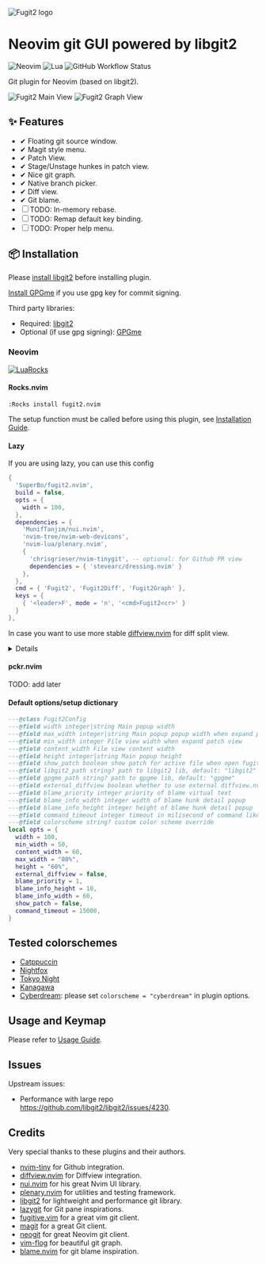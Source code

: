 ![Fugit2 logo](logo.png)

# Neovim git GUI powered by libgit2

![Neovim](https://camo.githubusercontent.com/eead1ee1a978cd0b8a41e94d79973e5f84a337858ce89db1b2c2084140c35a0b/68747470733a2f2f696d672e736869656c64732e696f2f62616467652f4e656f56696d2d2532333537413134332e7376673f267374796c653d666f722d7468652d6261646765266c6f676f3d6e656f76696d266c6f676f436f6c6f723d7768697465)
![Lua](https://img.shields.io/badge/Made%20with%20Lua-blueviolet.svg?style=for-the-badge&logo=lua)
![GitHub Workflow Status](https://img.shields.io/github/actions/workflow/status/ellisonleao/nvim-plugin-template/lint-test.yml?branch=main&style=for-the-badge)

Git plugin for Neovim (based on libgit2).


![Fugit2 Main View](https://raw.githubusercontent.com/SuperBo/fugit2.nvim/assets/assets/main_view.png)
![Fugit2 Graph View](https://raw.githubusercontent.com/SuperBo/fugit2.nvim/assets/assets/graph_view.png)

## ✨ Features

- ✔ Floating git source window.
- ✔ Magit style menu.
- ✔ Patch View.
- ✔ Stage/Unstage hunkes in patch view.
- ✔ Nice git graph.
- ✔ Native branch picker.
- ✔ Diff view.
- ✔ Git blame.
- ☐ TODO: In-memory rebase.
- ☐ TODO: Remap default key binding.
- ☐ TODO: Proper help menu.

## 📦 Installation

Please [install libgit2](https://github.com/SuperBo/fugit2.nvim/wiki/Install-libgit2) before installing plugin.

[Install GPGme](https://github.com/SuperBo/fugit2.nvim/wiki/GPG-Singing-and-SSH-Signing) if you use gpg key for commit signing.

Third party libraries:
  - Required: [libgit2](https://libgit2.org)
  - Optional (if use gpg signing): [GPGme](https://gnupg.org/software/gpgme/index.html)

### Neovim

[![LuaRocks](https://img.shields.io/luarocks/v/superbo/fugit2.nvim?logo=lua&color=purple)](https://luarocks.org/modules/SuperBo/fugit2.nvim)

#### Rocks.nvim

```
:Rocks install fugit2.nvim
```

The setup function must be called before using this plugin, see [Installation Guide](https://github.com/SuperBo/fugit2.nvim/wiki/%F0%9F%93%A6-Installation#rocksnvim).

#### Lazy

If you are using lazy, you can use this config


```lua
{
  'SuperBo/fugit2.nvim',
  build = false,
  opts = {
    width = 100,
  },
  dependencies = {
    'MunifTanjim/nui.nvim',
    'nvim-tree/nvim-web-devicons',
    'nvim-lua/plenary.nvim',
    {
      'chrisgrieser/nvim-tinygit', -- optional: for Github PR view
      dependencies = { 'stevearc/dressing.nvim' }
    },
  },
  cmd = { 'Fugit2', 'Fugit2Diff', 'Fugit2Graph' },
  keys = {
    { '<leader>F', mode = 'n', '<cmd>Fugit2<cr>' }
  }
},
```

In case you want to use more stable [diffview.nvim](https://github.com/sindrets/diffview.nvim) for diff split view.

<details>

```lua
{
  'SuperBo/fugit2.nvim',
  opts = {
    width = 70,
    external_diffview = true, -- tell fugit2 to use diffview.nvim instead of builtin implementation.
  },
  dependencies = {
    'MunifTanjim/nui.nvim',
    'nvim-tree/nvim-web-devicons',
    'nvim-lua/plenary.nvim',
    {
      'chrisgrieser/nvim-tinygit', -- optional: for Github PR view
      dependencies = { 'stevearc/dressing.nvim' }
    },
  },
  cmd = { 'Fugit2', 'Fugit2Blame', 'Fugit2Diff', 'Fugit2Graph' },
  keys = {
    { '<leader>F', mode = 'n', '<cmd>Fugit2<cr>' }
  }
},
{
  'sindrets/diffview.nvim',
  dependencies = { 'nvim-tree/nvim-web-devicons' },
  -- lazy, only load diffview by these commands
  cmd = {
    'DiffviewFileHistory', 'DiffviewOpen', 'DiffviewToggleFiles', 'DiffviewFocusFiles', 'DiffviewRefresh'
  }
}
```

</details>

#### pckr.nvim

TODO: add later

#### Default options/setup dictionary

```lua
---@class Fugit2Config
---@field width integer|string Main popup width
---@field max_width integer|string Main popup popup width when expand patch view
---@field min_width integer File view width when expand patch view
---@field content_width File view content width
---@field height integer|string Main popup height
---@field show_patch boolean show patch for active file when open fugit2 main window
---@field libgit2_path string? path to libgit2 lib, default: "libgit2"
---@field gpgme_path string? path to gpgme lib, default: "gpgme"
---@field external_diffview boolean whether to use external diffview.nvim or Fugit2 implementation
---@field blame_priority integer priority of blame virtual text
---@field blame_info_width integer width of blame hunk detail popup
---@field blame_info_height integer height of blame hunk detail popup
---@field command_timeout integer timeout in milisecond of command like git pull / git push
---@field colorscheme string? custom color scheme override
local opts = {
  width = 100,
  min_width = 50,
  content_width = 60,
  max_width = "80%",
  height = "60%",
  external_diffview = false,
  blame_priority = 1,
  blame_info_height = 10,
  blame_info_width = 60,
  show_patch = false,
  command_timeout = 15000,
}
```

## Tested colorschemes

- [Catppuccin](https://github.com/catppuccin/nvim)
- [Nightfox](https://github.com/EdenEast/nightfox.nvim)
- [Tokyo Night](https://github.com/folke/tokyonight.nvim)
- [Kanagawa](https://github.com/rebelot/kanagawa.nvim)
- [Cyberdream](https://github.com/scottmckendry/cyberdream.nvim): please set `colorscheme = "cyberdream"` in plugin options.

## Usage and Keymap

Please refer to [Usage Guide](https://github.com/SuperBo/fugit2.nvim/wiki/%E2%8C%A8%EF%B8%8F-Usage-and-Keymap).

## Issues

Upstream issues:

- Performance with large repo https://github.com/libgit2/libgit2/issues/4230.

## Credits

Very special thanks to these plugins and their authors.

- [nvim-tiny](https://github.com/chrisgrieser/nvim-tinygit) for Github integration.
- [diffview.nvim](https://github.com/sindrets/diffview.nvim) for Diffview integration.
- [nui.nvim](https://github.com/MunifTanjim/nui.nvim) for his great Nvim UI library.
- [plenary.nvim](https://github.com/nvim-lua/plenary.nvim) for utilities and testing framework.
- [libgit2](https://libgit2.org/) for lightweight and performance git library.
- [lazygit](https://github.com/jesseduffield/lazygit) for Git pane inspirations.
- [fugitive.vim](https://github.com/tpope/vim-fugitive) for a great vim git client.
- [magit](https://magit.vc/) for a great Git client.
- [neogit](https://github.com/NeogitOrg/neogit) for great Neovim git client.
- [vim-flog](https://github.com/rbong/vim-flog) for beautiful git graph.
- [blame.nvim](https://github.com/FabijanZulj/blame.nvim) for git blame inspiration.
